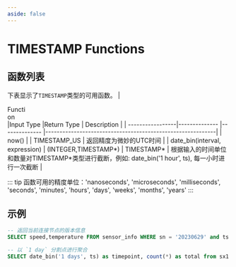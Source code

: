 ```yaml
---
aside: false
---
```


# TIMESTAMP Functions


## 函数列表
下表显示了`TIMESTAMP`类型的可用函数。
|  <div style="width:45px"> Function </div>        |Input Type     |Return Type    |      Description                                           |
|  -----------------|-------------- |-------------- |------------------------------------------------------------|
| now()             | | TIMESTAMP_US   |  返回精度为微妙的UTC时间             |
| date_bin(interval, expression)  |  (INTEGER,TIMESTAMP*)     | TIMESTAMP*   |  根据输入的时间单位和数量对TIMESTAMP*类型进行截断，例如: date_bin('1 hour', ts), 每一小时进行一次截断 |


::: tip
函数可用的精度单位：'nanoseconds', 'microseconds', 'milliseconds', 'seconds', 'minutes', 'hours', 'days', 'weeks', 'months', 'years'
:::    

## 示例
```SQL
-- 返回当前连接节点的版本信息
SELECT speed,temperature FROM sensor_info WHERE sn = '20230629' and ts > NOW() - interval '7 days';

-- 以 `1 day` 分割点进行聚合
SELECT date_bin('1 days', ts) as timepoint, count(*) as total from sx1  group by timepoint;
```
